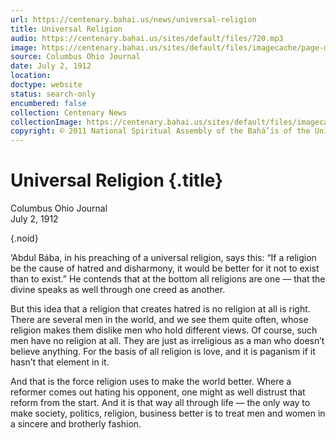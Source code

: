 ```yaml
---
url: https://centenary.bahai.us/news/universal-religion
title: Universal Religion
audio: https://centenary.bahai.us/sites/default/files/720.mp3
image: https://centenary.bahai.us/sites/default/files/imagecache/page-main-image/images/press_clippings/07-02-1912%2CColumbus%20Ohio%20Journal%2CUniversal%20Religion.png
source: Columbus Ohio Journal
date: July 2, 1912
location: 
doctype: website
status: search-only
encumbered: false
collection: Centenary News
collectionImage: https://centenary.bahai.us/sites/default/files/imagecache/theme-image/main_image/abdulbaha-overview-small_0.jpg
copyright: © 2011 National Spiritual Assembly of the Bahá’ís of the United States
---
```



# Universal Religion {.title}

Columbus Ohio Journal  
July 2, 1912  

{.noid}  



‘Abdul Bába, in his preaching of a universal religion, says this: “If a religion be the cause of hatred and disharmony, it would be better for it not to exist than to exist.” He contends that at the bottom all religions are one — that the divine speaks as well through one creed as another.

But this idea that a religion that creates hatred is no religion at all is right. There are several men in the world, and we see them quite often, whose religion makes them dislike men who hold different views. Of course, such men have no religion at all. They are just as irreligious as a man who doesn’t believe anything. For the basis of all religion is love, and it is paganism if it hasn’t that element in it.

And that is the force religion uses to make the world better. Where a reformer comes out hating his opponent, one might as well distrust that reform from the start. And it is that way all through life — the only way to make society, politics, religion, business better is to treat men and women in a sincere and brotherly fashion.